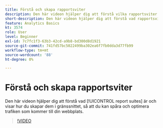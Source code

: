 ```yaml
---
title: Förstå och skapa rapportsviter
description: Den här videon hjälper dig att förstå vilka rapportsviter som finns och visa hur du skapar dem i gränssnittet, så att du kan spåra och optimera personer som kommer till din webbplats.
short-description: Den här videon hjälper dig att förstå vad rapportsviter är och hur du skapar dem.
feature: Analytics Basics
kt: 3574
role: User
level: Beginner
exl-id: 7c7fc1f3-63b3-42cd-a9b8-bd300d8d1921
source-git-commit: 741fd57bc5022499ba302ea6f7fb0dda3d77fb99
workflow-type: tm+mt
source-wordcount: '88'
ht-degree: 0%

---
```


# Förstå och skapa rapportsviter

Den här videon hjälper dig att förstå vad [!UICONTROL report suites] är och visar hur du skapar dem i gränssnittet, så att du kan spåra och optimera trafiken som kommer till din webbplats.

>[!VIDEO](https://video.tv.adobe.com/v/28773/?quality=12&learn=on)
